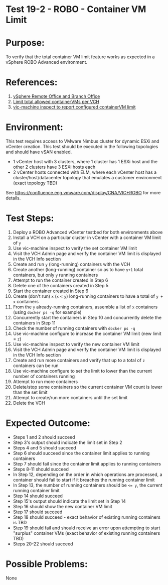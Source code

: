 Test 19-2 - ROBO - Container VM Limit
=======

# Purpose:
To verify that the total container VM limit feature works as expected in a vSphere ROBO Advanced environment.

# References:
1. [vSphere Remote Office and Branch Office](http://www.vmware.com/products/vsphere/remote-office-branch-office.html)
2. [Limit total allowed containerVMs per VCH](https://github.com/vmware/vic/issues/7273)
3. [vic-machine inspect to report configured containerVM limit](https://github.com/vmware/vic/issues/7284)

# Environment:
This test requires access to VMware Nimbus cluster for dynamic ESXi and vCenter creation. This test should be executed in the following topologies and should have vSAN enabled.
* 1 vCenter host with 3 clusters, where 1 cluster has 1 ESXi host and the other 2 clusters have 3 ESXi hosts each
* 2 vCenter hosts connected with ELM, where each vCenter host has a cluster/host/datacenter topology that emulates a customer environment (exact topology TBD)

See https://confluence.eng.vmware.com/display/CNA/VIC+ROBO for more details.

# Test Steps:
1. Deploy a ROBO Advanced vCenter testbed for both environments above
2. Install a VCH on a particular cluster in vCenter with a container VM limit of `y`
3. Use vic-machine inspect to verify the set container VM limit
4. Visit the VCH Admin page and verify the container VM limit is displayed in the VCH Info section
5. Create and run `y` (long-running) containers with the VCH
6. Create another (long-running) container so as to have `y+1` total containers, but only `y` running containers
7. Attempt to run the container created in Step 6
8. Delete one of the containers created in Step 5
9. Start the container created in Step 6
10. Create (don't run) `x` (`x` < `y`) long-running containers to have a total of `y + x` containers
11. From the `y` already-running containers, assemble a list of `x` containers (using `docker ps -q` for example)
12. Concurrently start the containers in Step 10 and concurrently delete the containers in Step 11
13. Check the number of running containers with `docker ps -q`
14. Use vic-machine configure to increase the container VM limit (new limit = `z`)
15. Use vic-machine inspect to verify the new container VM limit
16. Visit the VCH Admin page and verify the container VM limit is displayed in the VCH Info section
17. Create and run more containers and verify that up to a total of `z` containers can be run
18. Use vic-machine configure to set the limit to lower than the current number of containers running
19. Attempt to run more containers
20. Delete/stop some containers so the current container VM count is lower than the set limit
21. Attempt to create/run more containers until the set limit
22. Delete the VCH

# Expected Outcome:
* Steps 1 and 2 should succeed
* Step 3's output should indicate the limit set in Step 2
* Steps 4 and 5 should succeed
* Step 6 should succeed since the container limit applies to running containers
* Step 7 should fail since the container limit applies to running containers
* Steps 8-11 should succeed
* In Step 12, depending on the order in which operations are processed, a container should fail to start if it breaches the running container limit
* In Step 13, the number of running containers should be `<= y`, the current running container limit
* Step 14 should succeed
* Step 15's output should indicate the limit set in Step 14
* Step 16 should show the new container VM limit
* Step 17 should succeed
* Step 18 should succeed - exact behavior of existing running containers is TBD
* Step 19 should fail and should receive an error upon attempting to start "surplus" container VMs (exact behavior of existing running containers TBD)
* Steps 20-22 should succeed

# Possible Problems:
None
